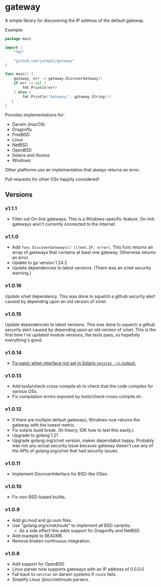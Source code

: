 # gateway

A simple library for discovering the IP address of the default gateway.

Example:

```go
package main

import (
    "fmt"

    "github.com/jackpal/gateway"
)

func main() {
    gateway, err := gateway.DiscoverGateway()
    if err != nil {
        fmt.Println(err)
    } else {
        fmt.Println("Gateway:", gateway.String())
   }
}
```

Provides implementations for:

+ Darwin (macOS)
+ Dragonfly
+ FreeBSD
+ Linux
+ NetBSD
+ OpenBSD
+ Solaris and illumos
+ Windows

Other platforms use an implementation that always returns an error.

Pull requests for other OSs happily considered!

## Versions

### v1.1.1

+ Filter out On-link gateways. This is a Windows-specific feature. On-link gateways aren't currently connected to the Internet.

### v1.1.0

+ Add `func DiscoverGateways() ([]net.IP, error)`. This func returns an array of gateways that contains at least one gateway. Otherwise returns an error.
+ Update to go version 1.24.2
+ Update dependencies to latest versions. (There was an x/net security warning.)

### v1.0.16

Update x/net dependency. This was done to squelch a github security
alert caused by depending upon an old version of x/net.

### v1.0.15

Update dependencies to latest versions. This was done to squelch a github security
alert caused by depending upon an old version of x/net. This is the first time I've
updated module versions, the tests pass, so hopefully everything's good.

### v1.0.14

+ [Fix panic when interface not set in Solaris `netstat -rn` output.](https://github.com/jackpal/gateway/pull/42)

### v1.0.13

+ Add tools/check-cross-compile.sh to check that the code compiles for various OSs.
+ Fix compilation errors exposed by tools/check-cross-compile.sh.

### v1.0.12

+ If there are multiple default gateways, Windows now returns the gateway with the lowest metric.
+ Fix solaris build break. (In theory, IDK how to test this easily.)
+ Upgrade to golang 1.21
+ Upgrade golang.org/x/net version, makes dependabot happy. Probably was not any actual security
  issue because gateway doesn't use any of the APIs of golang.org/x/net that had security issues.

### v1.0.11

+ Implement DiscoverInterface for BSD-like OSes.

### v1.0.10

+ Fix non-BSD-based builds.
  

### v1.0.9

+ Add go.mod and go.sum files.
+ Use "golang.org/x/net/route" to implement all BSD variants.
  + As a side effect this adds support for Dragonfly and NetBSD. 
+ Add example to README.
+ Remove broken continuous integration.

### v1.0.8

+ Add support for OpenBSD
+ Linux parser now supports gateways with an IP address of 0.0.0.0
+ Fall back to `netstat` on darwin systems if `route` fails.
+ Simplify Linux /proc/net/route parsers.
